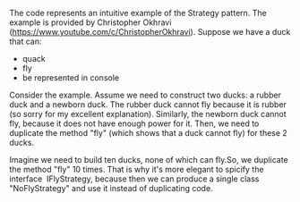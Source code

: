The code represents an intuitive example of the Strategy pattern. The example is provided by Christopher Okhravi (https://www.youtube.com/c/ChristopherOkhravi). Suppose we have a duck that can:
- quack
- fly
- be represented in console

Consider the example.
Assume we need to construct two ducks: a rubber duck and a newborn duck. The rubber duck cannot fly because it is rubber (so sorry for my excellent explanation). Similarly, the newborn duck cannot fly, because it does not have enough power for it. Then, we need to duplicate the method "fly" (which shows that a duck cannot fly) for these 2 ducks. 

Imagine we need to build ten ducks, none of which can fly.So, we duplicate the method "fly" 10 times. That is why it's more elegant to spicify the interface 
IFlyStrategy, because then we can produce a single class "NoFlyStrategy" and use it instead of duplicating code.
